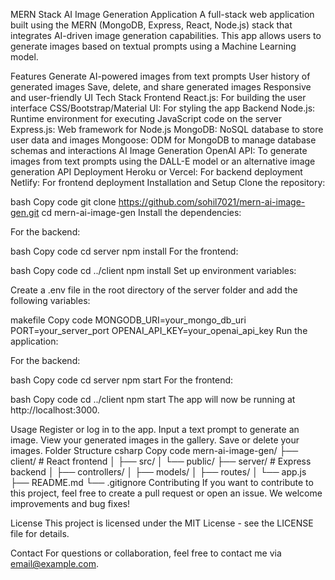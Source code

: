 MERN Stack AI Image Generation Application
A full-stack web application built using the MERN (MongoDB, Express, React, Node.js) stack that integrates AI-driven image generation capabilities. This app allows users to generate images based on textual prompts using a Machine Learning model.

Features
Generate AI-powered images from text prompts
User history of generated images
Save, delete, and share generated images
Responsive and user-friendly UI
Tech Stack
Frontend
React.js: For building the user interface
CSS/Bootstrap/Material UI: For styling the app
Backend
Node.js: Runtime environment for executing JavaScript code on the server
Express.js: Web framework for Node.js
MongoDB: NoSQL database to store user data and images
Mongoose: ODM for MongoDB to manage database schemas and interactions
AI Image Generation
OpenAI API: To generate images from text prompts using the DALL-E model or an alternative image generation API
Deployment
Heroku or Vercel: For backend deployment
Netlify: For frontend deployment
Installation and Setup
Clone the repository:

bash
Copy code
git clone https://github.com/sohil7021/mern-ai-image-gen.git
cd mern-ai-image-gen
Install the dependencies:

For the backend:

bash
Copy code
cd server
npm install
For the frontend:

bash
Copy code
cd ../client
npm install
Set up environment variables:

Create a .env file in the root directory of the server folder and add the following variables:

makefile
Copy code
MONGODB_URI=your_mongo_db_uri
PORT=your_server_port
OPENAI_API_KEY=your_openai_api_key
Run the application:

For the backend:

bash
Copy code
cd server
npm start
For the frontend:

bash
Copy code
cd ../client
npm start
The app will now be running at http://localhost:3000.

Usage
Register or log in to the app.
Input a text prompt to generate an image.
View your generated images in the gallery.
Save or delete your images.
Folder Structure
csharp
Copy code
mern-ai-image-gen/
├── client/           # React frontend
│   ├── src/
│   └── public/
├── server/           # Express backend
│   ├── controllers/
│   ├── models/
│   ├── routes/
│   └── app.js
├── README.md
└── .gitignore
Contributing
If you want to contribute to this project, feel free to create a pull request or open an issue. We welcome improvements and bug fixes!

License
This project is licensed under the MIT License - see the LICENSE file for details.

Contact
For questions or collaboration, feel free to contact me via email@example.com.
